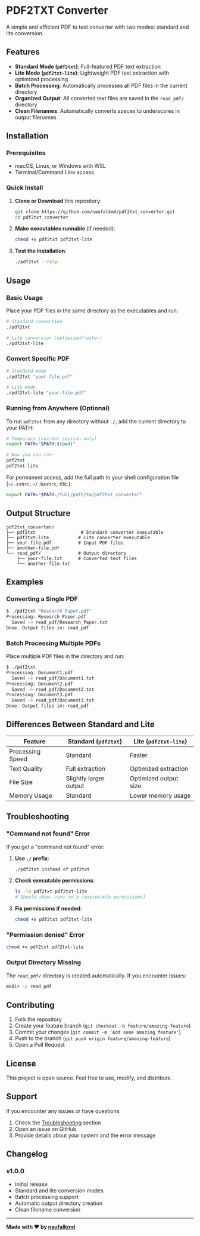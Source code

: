 # PDF2TXT Converter

A simple and efficient PDF to text converter with two modes: standard and lite conversion.

## Features

- **Standard Mode (`pdf2txt`)**: Full-featured PDF text extraction
- **Lite Mode (`pdf2txt-lite`)**: Lightweight PDF text extraction with optimized processing
- **Batch Processing**: Automatically processes all PDF files in the current directory
- **Organized Output**: All converted text files are saved in the `read_pdf/` directory
- **Clean Filenames**: Automatically converts spaces to underscores in output filenames

## Installation

### Prerequisites

- macOS, Linux, or Windows with WSL
- Terminal/Command Line access

### Quick Install

1. **Clone or Download** this repository:
   ```bash
   git clone https://github.com/naufalkmd/pdf2txt_converter.git
   cd pdf2txt_converter
   ```

2. **Make executables runnable** (if needed):
   ```bash
   chmod +x pdf2txt pdf2txt-lite
   ```

3. **Test the installation**:
   ```bash
   ./pdf2txt --help
   ```

## Usage

### Basic Usage

Place your PDF files in the same directory as the executables and run:

```bash
# Standard conversion
./pdf2txt

# Lite conversion (optimized/faster)
./pdf2txt-lite
```

### Convert Specific PDF

```bash
# Standard mode
./pdf2txt "your-file.pdf"

# Lite mode
./pdf2txt-lite "your-file.pdf"
```

### Running from Anywhere (Optional)

To run `pdf2txt` from any directory without `./`, add the current directory to your PATH:

```bash
# Temporary (current session only)
export PATH="$PATH:$(pwd)"

# Now you can run:
pdf2txt
pdf2txt-lite
```

For permanent access, add the full path to your shell configuration file (`~/.zshrc`, `~/.bashrc`, etc.):

```bash
export PATH="$PATH:/full/path/to/pdf2txt_converter"
```

## Output Structure

```
pdf2txt_converter/
├── pdf2txt                 # Standard converter executable
├── pdf2txt-lite           # Lite converter executable
├── your-file.pdf          # Input PDF files
├── another-file.pdf
└── read_pdf/              # Output directory
    ├── your-file.txt      # Converted text files
    └── another-file.txt
```

## Examples

### Converting a Single PDF

```bash
$ ./pdf2txt "Research Paper.pdf"
Processing: Research Paper.pdf
  Saved -> read_pdf/Research_Paper.txt
Done. Output files in: read_pdf
```

### Batch Processing Multiple PDFs

Place multiple PDF files in the directory and run:

```bash
$ ./pdf2txt
Processing: Document1.pdf
  Saved -> read_pdf/Document1.txt
Processing: Document2.pdf
  Saved -> read_pdf/Document2.txt
Processing: Document3.pdf
  Saved -> read_pdf/Document3.txt
Done. Output files in: read_pdf
```

## Differences Between Standard and Lite

| Feature | Standard (`pdf2txt`) | Lite (`pdf2txt-lite`) |
|---------|---------------------|----------------------|
| Processing Speed | Standard | Faster |
| Text Quality | Full extraction | Optimized extraction |
| File Size | Slightly larger output | Optimized output size |
| Memory Usage | Standard | Lower memory usage |

## Troubleshooting

### "Command not found" Error

If you get a "command not found" error:

1. **Use `./` prefix**:
   ```bash
   ./pdf2txt instead of pdf2txt
   ```

2. **Check executable permissions**:
   ```bash
   ls -la pdf2txt pdf2txt-lite
   # Should show -rwxr-xr-x (executable permissions)
   ```

3. **Fix permissions if needed**:
   ```bash
   chmod +x pdf2txt pdf2txt-lite
   ```

### "Permission denied" Error

```bash
chmod +x pdf2txt pdf2txt-lite
```

### Output Directory Missing

The `read_pdf/` directory is created automatically. If you encounter issues:

```bash
mkdir -p read_pdf
```

## Contributing

1. Fork the repository
2. Create your feature branch (`git checkout -b feature/amazing-feature`)
3. Commit your changes (`git commit -m 'Add some amazing feature'`)
4. Push to the branch (`git push origin feature/amazing-feature`)
5. Open a Pull Request

## License

This project is open source. Feel free to use, modify, and distribute.

## Support

If you encounter any issues or have questions:

1. Check the [Troubleshooting](#troubleshooting) section
2. Open an issue on GitHub
3. Provide details about your system and the error message

## Changelog

### v1.0.0
- Initial release
- Standard and lite conversion modes
- Batch processing support
- Automatic output directory creation
- Clean filename conversion

---

**Made with ❤️ by [naufalkmd](https://github.com/naufalkmd)**